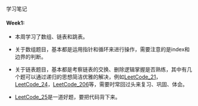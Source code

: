 学习笔记

#### Week1:

- 本周学习了数组、链表和跳表。

- 关于数组题目，基本都是运用指针和循环来进行操作，需要注意的是index和边界的判断。
- 关于链表题目，基本都是考察链表的交换、删除逻辑掌握是否熟练，其中有几个题可以通过递归的思想简洁优雅的解决，例如[LeetCode_21](https://leetcode-cn.com/problems/merge-two-sorted-lists/)，[LeetCode_24](https://leetcode-cn.com/problems/swap-nodes-in-pairs/)，[LeetCode_206](https://leetcode-cn.com/problems/reverse-linked-list/)等，需要时常回过头来复习、巩固、体会。
- [LeetCode_25](https://leetcode-cn.com/problems/reverse-nodes-in-k-group/)是一道好题，要把代码背下来。

